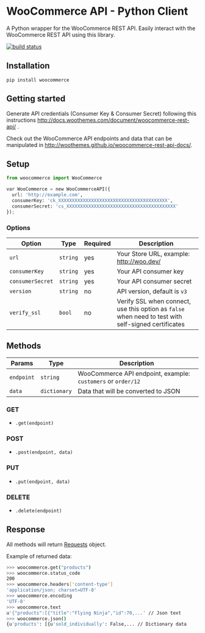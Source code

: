 # WooCommerce API - Python Client

A Python wrapper for the WooCommerce REST API. Easily interact with the WooCommerce REST API using this library.

[![build status](https://secure.travis-ci.org/woothemes/wc-api-python.svg)](http://travis-ci.org/woothemes/wc-api-python)

## Installation

```
pip install woocommerce
```

## Getting started

Generate API credentials (Consumer Key & Consumer Secret) following this instructions <http://docs.woothemes.com/document/woocommerce-rest-api/>
.

Check out the WooCommerce API endpoints and data that can be manipulated in <http://woothemes.github.io/woocommerce-rest-api-docs/>.

## Setup

```py
from woocommerce import WooCommerce

var WooCommerce = new WooCommerceAPI({
  url: 'http://example.com',
  consumerKey: 'ck_XXXXXXXXXXXXXXXXXXXXXXXXXXXXXXXXXXXXXXXX',
  consumerSecret: 'cs_XXXXXXXXXXXXXXXXXXXXXXXXXXXXXXXXXXXXXXXX'
});
```

### Options

|      Option      |   Type   | Required |                                             Description                                             |
| ---------------- | -------- | -------- | --------------------------------------------------------------------------------------------------- |
| `url`            | `string` | yes      | Your Store URL, example: http://woo.dev/                                                            |
| `consumerKey`    | `string` | yes      | Your API consumer key                                                                               |
| `consumerSecret` | `string` | yes      | Your API consumer secret                                                                            |
| `version`        | `string` | no       | API version, default is `v3`                                                                        |
| `verify_ssl`     | `bool`   | no       | Verify SSL when connect, use this option as `false` when need to test with self-signed certificates |

## Methods

|   Params   |     Type     |                         Description                          |
| ---------- | ------------ | ------------------------------------------------------------ |
| `endpoint` | `string`     | WooCommerce API endpoint, example: `customers` or `order/12` |
| `data`     | `dictionary` | Data that will be converted to JSON                          |

### GET

- `.get(endpoint)`

### POST

- `.post(endpoint, data)`

### PUT

- `.put(endpoint, data)`

### DELETE

- `.delete(endpoint)`

## Response

All methods will return [Requests](http://docs.python-requests.org/en/latest/) object.

Example of returned data:

```bash
>>> woocommerce.get("products")
>>> woocommerce.status_code
200
>>> woocommerce.headers['content-type']
'application/json; charset=UTF-8'
>>> woocommerce.encoding
'UTF-8'
>>> woocommerce.text
u'{"products":[{"title":"Flying Ninja","id":70,...' // Json text
>>> woocommerce.json()
{u'products': [{u'sold_individually': False,... // Dictionary data
```
